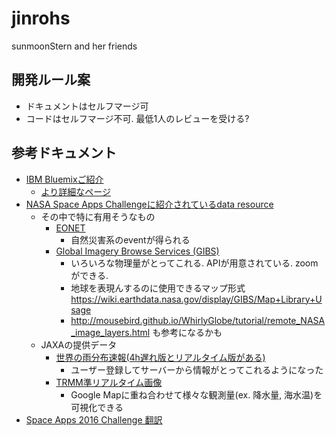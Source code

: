 # jinrohs
sunmoonStern and her friends

## 開発ルール案
- ドキュメントはセルフマージ可
- コードはセルフマージ不可. 最低1人のレビューを受ける?

## 参考ドキュメント
- [IBM Bluemixご紹介](http://www.slideshare.net/YusukeMorizumi1/nasa-space-apps-challenge-input-day-bluemi)
  - [より詳細なページ](http://joohoun.jimdo.com/2016/04/06/space-apps-challenge-tokyo-2016%E5%90%91%E3%81%91ibm-bluemix%E6%83%85%E5%A0%B1%E3%81%BE%E3%81%A8%E3%82%81/)
- [NASA Space Apps Challengeに紹介されているdata resource](https://github.com/SpaceApps2016/Resources#earth-live)
  - その中で特に有用そうなもの
    - [EONET](http://eonet.sci.gsfc.nasa.gov/)
      - 自然災害系のeventが得られる
    - [Global Imagery Browse Services (GIBS)](https://earthdata.nasa.gov/about/science-system-description/eosdis-components/global-imagery-browse-services-gibs)
      - いろいろな物理量がとってこれる. APIが用意されている. zoomができる.
      - 地球を表現んするのに使用できるマップ形式 https://wiki.earthdata.nasa.gov/display/GIBS/Map+Library+Usage
      - http://mousebird.github.io/WhirlyGlobe/tutorial/remote_NASA_image_layers.html
       も参考になるかも
  - JAXAの提供データ
    - [世界の雨分布速報(4h遅れ版とリアルタイム版がある)](http://sharaku.eorc.jaxa.jp/GSMaP_NOW/index_j.htm)
      - ユーザー登録してサーバーから情報がとってこれるようになった
    - [TRMM準リアルタイム画像](http://sharaku.eorc.jaxa.jp/trmm/RT/index_j.html)
      - Google Mapに重ね合わせて様々な観測量(ex. 降水量, 海水温)を可視化できる
- [Space Apps 2016 Challenge 翻訳](https://hackpad.com/Space-Apps-2016-Challenge--r2tw9eeWdTX)
